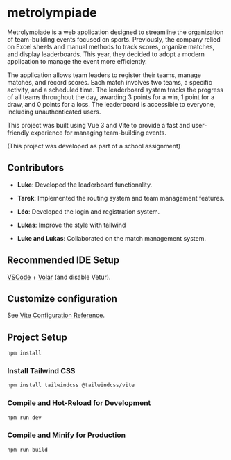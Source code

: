 # metrolympiade

Metrolympiade is a web application designed to streamline the organization of team-building events focused on sports. Previously, the company relied on Excel sheets and manual methods to track scores, organize matches, and display leaderboards. This year, they decided to adopt a modern application to manage the event more efficiently.

The application allows team leaders to register their teams, manage matches, and record scores. Each match involves two teams, a specific activity, and a scheduled time. The leaderboard system tracks the progress of all teams throughout the day, awarding 3 points for a win, 1 point for a draw, and 0 points for a loss. The leaderboard is accessible to everyone, including unauthenticated users.

This project was built using Vue 3 and Vite to provide a fast and user-friendly experience for managing team-building events.

(This project was developed as part of a school assignment)

## Contributors

- **Luke**: Developed the leaderboard functionality.
- **Tarek**: Implemented the routing system and team management features.
- **Léo**: Developed the login and registration system.
- **Lukas**: Improve the style with tailwind

- **Luke and Lukas**: Collaborated on the match management system.

## Recommended IDE Setup

[VSCode](https://code.visualstudio.com/) + [Volar](https://marketplace.visualstudio.com/items?itemName=Vue.volar) (and disable Vetur).

## Customize configuration

See [Vite Configuration Reference](https://vite.dev/config/).

## Project Setup

```sh
npm install
```

### Install Tailwind CSS

```sh
npm install tailwindcss @tailwindcss/vite
```

### Compile and Hot-Reload for Development

```sh
npm run dev
```

### Compile and Minify for Production

```sh
npm run build
```
